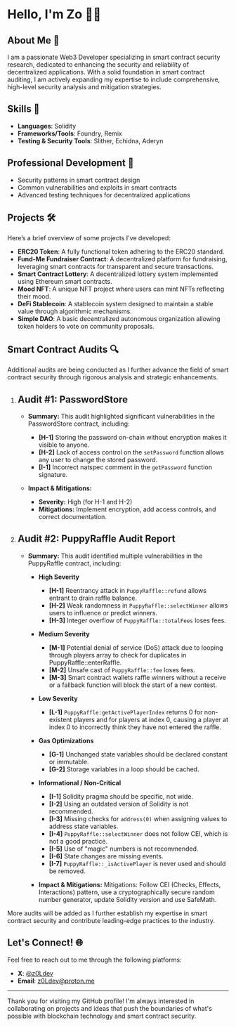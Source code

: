 # Hello, I'm Zo 👋🏾
## About Me 🚀
I am a passionate Web3 Developer specializing in smart contract security research, dedicated to enhancing the security and reliability of decentralized applications. With a solid foundation in smart contract auditing, I am actively expanding my expertise to include comprehensive, high-level security analysis and mitigation strategies.

## Skills 💼
- **Languages**: Solidity
- **Frameworks/Tools**: Foundry, Remix
- **Testing & Security Tools**: Slither, Echidna, Aderyn

## Professional Development 🌱
- Security patterns in smart contract design
- Common vulnerabilities and exploits in smart contracts
- Advanced testing techniques for decentralized applications

## Projects 🛠️
Here’s a brief overview of some projects I've developed:
- **ERC20 Token**: A fully functional token adhering to the ERC20 standard.
- **Fund-Me Fundraiser Contract**: A decentralized platform for fundraising, leveraging smart contracts for transparent and secure transactions.
- **Smart Contract Lottery**: A decentralized lottery system implemented using Ethereum smart contracts.
- **Mood NFT**: A unique NFT project where users can mint NFTs reflecting their mood.
- **DeFi Stablecoin**: A stablecoin system designed to maintain a stable value through algorithmic mechanisms.
- **Simple DAO**: A basic decentralized autonomous organization allowing token holders to vote on community proposals.

## Smart Contract Audits 🔍
Additional audits are being conducted as I further advance the field of smart contract security through rigorous analysis and strategic enhancements.


1. ## Audit #1: PasswordStore
   - **Summary:** This audit highlighted significant vulnerabilities in the PasswordStore contract, including:
     - **[H-1]** Storing the password on-chain without encryption makes it visible to anyone.
     - **[H-2]** Lack of access control on the `setPassword` function allows any user to change the stored password.
     - **[I-1]** Incorrect natspec comment in the `getPassword` function signature.

   - **Impact & Mitigations:** 
     - **Severity:** High (for H-1 and H-2)
     - **Mitigations:** Implement encryption, add access controls, and correct documentation.

2. ## Audit #2: PuppyRaffle Audit Report
   - **Summary:** This audit identified multiple vulnerabilities in the PuppyRaffle contract, including:
     
      - **High Severity**
         - **[H-1]** Reentrancy attack in `PuppyRaffle::refund` allows entrant to drain raffle balance.
         - **[H-2]** Weak randomness in `PuppyRaffle::selectWinner` allows users to influence or predict winners.
         - **[H-3]** Integer overflow of `PuppyRaffle::totalFees` loses fees.
     
     - **Medium Severity**
         - **[M-1]** Potential denial of service (DoS) attack due to looping through players array to check for duplicates in PuppyRaffle::enterRaffle.
         - **[M-2]** Unsafe cast of `PuppyRaffle::fee` loses fees.
         - **[M-3]** Smart contract wallets raffle winners without a receive or a fallback function will block the start of a new contest.

     - **Low Severity**
         - **[L-1]** `PuppyRaffle:getActivePlayerIndex` returns 0 for non-existent players and for players at index 0, causing a player at index 0 to incorrectly think they have not entered the raffle.

     - **Gas Optimizations**
         - **[G-1]** Unchanged state variables should be declared constant or immutable.
         - **[G-2]** Storage variables in a loop should be cached.

     - **Informational / Non-Critical**
         - **[I-1]** Solidity pragma should be specific, not wide.
         - **[I-2]** Using an outdated version of Solidity is not recommended.
         - **[I-3]** Missing checks for `address(0)` when assigning values to address state variables.
         - **[I-4]** `PuppyRaffle::selectWinner` does not follow CEI, which is not a good practice.
         - **[I-5]** Use of "magic" numbers is not recommended.
         - **[I-6]** State changes are missing events.
         - **[I-7]** `PuppyRaffle::_isActivePlayer` is never used and should be removed.
     
     - **Impact & Mitigations:**
Mitigations: Follow CEI (Checks, Effects, Interactions) pattern, use a cryptographically secure random number generator, update Solidity version and use SafeMath.

More audits will be added as I further establish my expertise in smart contract security and contribute leading-edge practices to the industry.


## Let's Connect! 🌐
Feel free to reach out to me through the following platforms:
- **X**: [@z0Ldev](https://x.com/z0Ldev)
- **Email**: [z0Ldev@proton.me](mailto:z0Ldev@proton.me)

---

Thank you for visiting my GitHub profile! I'm always interested in collaborating on projects and ideas that push the boundaries of what's possible with blockchain technology and smart contract security.

